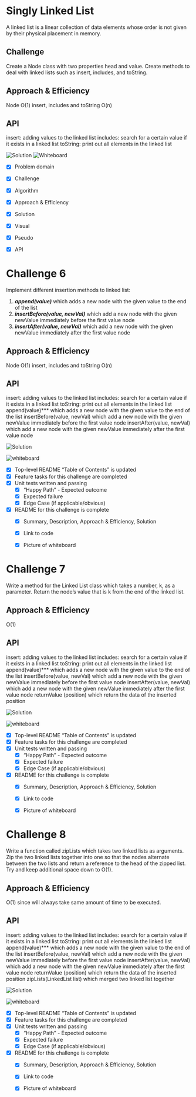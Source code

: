 # Singly Linked List

A linked list is a linear collection of data elements whose order is not given by their physical placement in memory.

## Challenge

Create a Node class with two properties head and value.
Create methods to deal with linked lists such as insert, includes, and toString.

## Approach & Efficiency
Node O(1)
insert, includes and toString O(n)

## API

insert: adding values to the linked list
includes: search for a certain value if it exists in a linked list
toString: print out all elements in the linked list

![Solution](https://github.com/Aseel-Banna/data-structures-and-algorithms/blob/main/challenges/assets/linked-list.png)
![Whiteboard](https://github.com/Aseel-Banna/data-structures-and-algorithms/blob/main/challenges/assets/whiteboard05.jpeg)

- [X] Problem domain
- [X] Challenge
- [X] Algorithm
- [X] Approach & Efficiency
- [X] Solution
- [X] Visual
- [X] Pseudo
- [X] API


# Challenge 6

Implement different insertion methods to linked list:
1. ***append(value)*** which adds a new node with the given value to the end of the list
2. ***insertBefore(value, newVal)*** which add a new node with the given newValue immediately before the first value node
3. ***insertAfter(value, newVal)*** which add a new node with the given newValue immediately after the first value node

## Approach & Efficiency
Node O(1)
insert, includes and toString O(n)

## API

insert: adding values to the linked list
includes: search for a certain value if it exists in a linked list
toString: print out all elements in the linked list
append(value)*** which adds a new node with the given value to the end of the list
insertBefore(value, newVal) which add a new node with the given newValue immediately before the first value node
insertAfter(value, newVal) which add a new node with the given newValue immediately after the first value node

![Solution](https://github.com/Aseel-Banna/data-structures-and-algorithms/blob/main/challenges/assets/challenge06.png)

![whiteboard](https://github.com/Aseel-Banna/data-structures-and-algorithms/blob/main/challenges/assets/linkedlist.png)

- [X] Top-level README “Table of Contents” is updated
- [X] Feature tasks for this challenge are completed
- [X] Unit tests written and passing
  - [X] “Happy Path” - Expected outcome
  - [X] Expected failure
  - [X] Edge Case (if applicable/obvious)
- [X] README for this challenge is complete
  - [X] Summary, Description, Approach & Efficiency, Solution
  - [X] Link to code
  - [X] Picture of whiteboard


# Challenge 7

Write a method for the Linked List class which takes a number, k, as a parameter. Return the node’s value that is k from the end of the linked list.

## Approach & Efficiency
O(1)

## API

insert: adding values to the linked list
includes: search for a certain value if it exists in a linked list
toString: print out all elements in the linked list
append(value)*** which adds a new node with the given value to the end of the list
insertBefore(value, newVal) which add a new node with the given newValue immediately before the first value node
insertAfter(value, newVal) which add a new node with the given newValue immediately after the first value node
returnValue (position) which return the data of the inserted position

![Solution](https://github.com/Aseel-Banna/data-structures-and-algorithms/blob/main/challenges/assets/challenge07.png)

![whiteboard](https://github.com/Aseel-Banna/data-structures-and-algorithms/blob/main/challenges/assets/whiteboard07.png)

- [X] Top-level README “Table of Contents” is updated
- [X] Feature tasks for this challenge are completed
- [X] Unit tests written and passing
  - [X] “Happy Path” - Expected outcome
  - [X] Expected failure
  - [X] Edge Case (if applicable/obvious)
- [X] README for this challenge is complete
  - [X] Summary, Description, Approach & Efficiency, Solution
  - [X] Link to code
  - [X] Picture of whiteboard


# Challenge 8

Write a function called zipLists which takes two linked lists as arguments. Zip the two linked lists together into one so that the nodes alternate between the two lists and return a reference to the head of the zipped list. Try and keep additional space down to O(1).

## Approach & Efficiency
O(1) since will always take same amount of time to be executed.

## API

insert: adding values to the linked list
includes: search for a certain value if it exists in a linked list
toString: print out all elements in the linked list
append(value)*** which adds a new node with the given value to the end of the list
insertBefore(value, newVal) which add a new node with the given newValue immediately before the first value node
insertAfter(value, newVal) which add a new node with the given newValue immediately after the first value node
returnValue (position) which return the data of the inserted position
zipLists(LinkedList list) which merged two linked list together

![Solution](https://github.com/Aseel-Banna/data-structures-and-algorithms/blob/main/challenges/assets/challenge08.png)

![whiteboard](https://github.com/Aseel-Banna/data-structures-and-algorithms/blob/main/challenges/assets/whiteboard08.png)

- [X] Top-level README “Table of Contents” is updated
- [X] Feature tasks for this challenge are completed
- [X] Unit tests written and passing
  - [X] “Happy Path” - Expected outcome
  - [X] Expected failure
  - [X] Edge Case (if applicable/obvious)
- [X] README for this challenge is complete
  - [X] Summary, Description, Approach & Efficiency, Solution
  - [X] Link to code
  - [X] Picture of whiteboard

